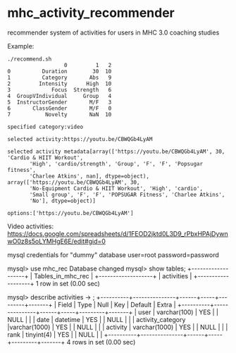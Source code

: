 # mhc_activity_recommender
recommender system of activities for users in MHC 3.0 coaching studies 

Example:
```
./recommend.sh 
                  0         1   2
0          Duration        30  10
1          Category       Abs   9
2         Intensity      High  10
3             Focus  Strength   6
4  GroupVIndividual     Group   4
5  InstructorGender       M/F   3
6       ClassGender       M/F   0
7           Novelty       NaN  10

specified category:video

selected activity:https://youtu.be/CBWQGb4LyAM

selected activity metadata[array(['https://youtu.be/CBWQGb4LyAM', 30, 'Cardio & HIIT Workout',
       'High', 'cardio/strength', 'Group', 'F', 'F', 'Popsugar fitness',
       'Charlee Atkins', nan], dtype=object), array(['https://youtu.be/CBWQGb4LyAM', 30,
       'No-Equipment Cardio & HIIT Workout', 'High', 'cardio',
       'Small group', 'F', 'F', 'POPSUGAR Fitness', 'Charlee Atkins',
       'No'], dtype=object)]

options:['https://youtu.be/CBWQGb4LyAM']
```


Video activities: 
https://docs.google.com/spreadsheets/d/1FEOD2jktd0L3D9_rPbxHPAjDywnwO0z8s5oLYMHgE6E/edit#gid=0


mysql credentials for "dummy" database
user=root
password=password

mysql> use mhc_rec
Database changed
mysql> show tables; 
+-------------------+
| Tables_in_mhc_rec |
+-------------------+
| activities        |
+-------------------+
1 row in set (0.00 sec)

mysql> describe activities 
    -> ; 
+----------+---------------+------+-----+---------+-------+
| Field             | Type          | Null | Key | Default | Extra |
+----------+---------------+------+-----+---------+-------+
| user              | varchar(100)  | YES  |     | NULL    |       |
| date              | datetime      | YES  |     | NULL    |       |
| activity_category |varchar(1000)  | YES  |     | NULL    |       |
| activity 	    | varchar(1000) | YES  |     | NULL    |       |
| rank     	    | tinyint(4)    | YES  |     | NULL    |       |
+----------+---------------+------+-----+---------+-------+
4 rows in set (0.00 sec)

